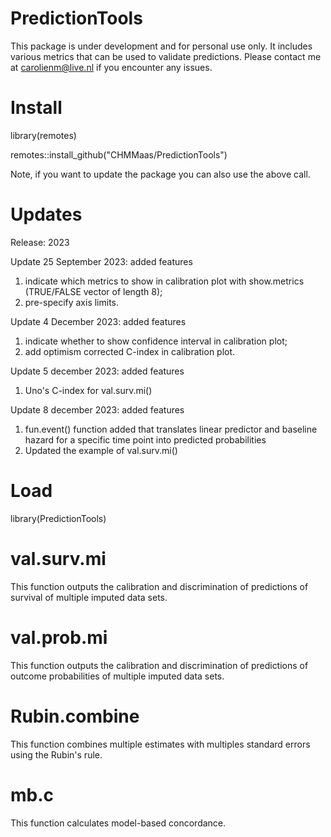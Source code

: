 # PredictionTools
This package is under development and for personal use only. It includes various metrics that can be used to validate predictions. Please contact me at carolienm@live.nl if you encounter any issues.

# Install
library(remotes)

remotes::install_github("CHMMaas/PredictionTools")

Note, if you want to update the package you can also use the above call.

# Updates
Release: 2023

Update 25 September 2023: added features
1. indicate which metrics to show in calibration plot with show.metrics (TRUE/FALSE vector of length 8);
2. pre-specify axis limits.

Update 4 December 2023: added features
1. indicate whether to show confidence interval in calibration plot;
2. add optimism corrected C-index in calibration plot.

Update 5 december 2023: added features
1. Uno's C-index for val.surv.mi()

Update 8 december 2023: added features
1. fun.event() function added that translates linear predictor and baseline hazard for a specific time point into predicted probabilities
2. Updated the example of val.surv.mi()

# Load
library(PredictionTools)

# val.surv.mi
This function outputs the calibration and discrimination of predictions of survival of multiple imputed data sets.

# val.prob.mi
This function outputs the calibration and discrimination of predictions of outcome probabilities of multiple imputed data sets.

# Rubin.combine
This function combines multiple estimates with multiples standard errors using the Rubin's rule.

# mb.c
This function calculates model-based concordance.

